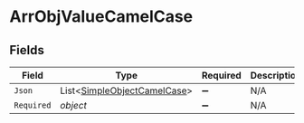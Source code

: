 # ArrObjValueCamelCase


## Fields

| Field                                                                       | Type                                                                        | Required                                                                    | Description                                                                 |
| --------------------------------------------------------------------------- | --------------------------------------------------------------------------- | --------------------------------------------------------------------------- | --------------------------------------------------------------------------- |
| `Json`                                                                      | List<[SimpleObjectCamelCase](../../Models/Shared/SimpleObjectCamelCase.md)> | :heavy_minus_sign:                                                          | N/A                                                                         |
| `Required`                                                                  | *object*                                                                    | :heavy_minus_sign:                                                          | N/A                                                                         |